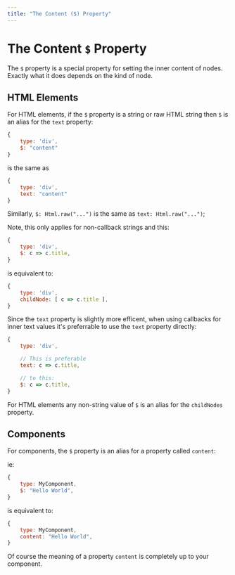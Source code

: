 ```yaml
---
title: "The Content ($) Property"
---
```

# The Content `$` Property

The `$` property is a special property for setting the inner content of nodes.
Exactly what it does depends on the kind of node.

## HTML Elements

For HTML elements, if the `$` property is a string or raw HTML string 
then `$` is an alias for the `text` property:

```js
{
    type: 'div',
    $: "content"
}
```

is the same as

```js
{
    type: 'div',
    text: "content"
}
```

Similarly, `$: Html.raw("...")` is the same as `text: Html.raw("...")`;

Note, this only applies for non-callback strings and this:

```js
{
    type: 'div',
    $: c => c.title,
}
```

is equivalent to:

```js
{
    type: 'div',
    childNode: [ c => c.title ],
}
```

Since the `text` property is slightly more efficent, when using
callbacks for inner text values it's preferrable to use the `text` 
property directly:

```js
{
    type: 'div',

    // This is preferable
    text: c => c.title,

    // to this:
    $: c => c.title,
}
```

For HTML elements any non-string value of `$` is an alias for the `childNodes` property.



## Components

For components, the `$` property is an alias for a property called
`content`:

ie: 

```js
{
    type: MyComponent,
    $: "Hello World",
}
```

is equivalent to:

```js
{
    type: MyComponent,
    content: "Hello World",
}
```

Of course the meaning of a property `content` is completely
up to your component.


